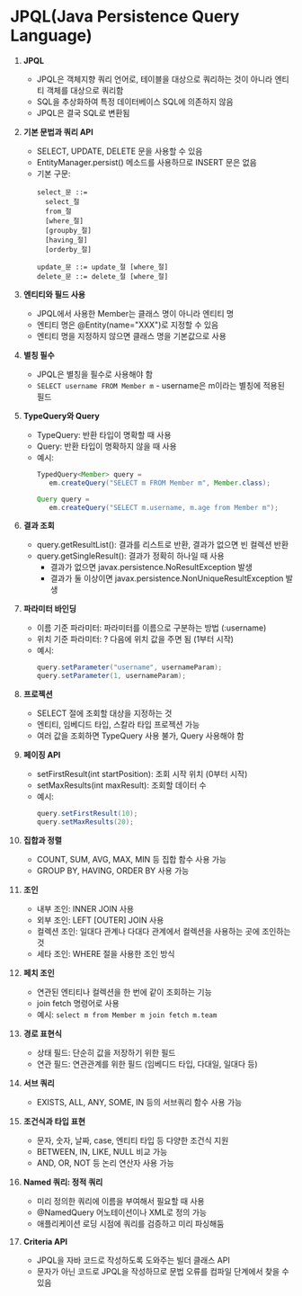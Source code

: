 # JPQL(Java Persistence Query Language)

1. **JPQL**
   - JPQL은 객체지향 쿼리 언어로, 테이블을 대상으로 쿼리하는 것이 아니라 엔티티 객체를 대상으로 쿼리함
   - SQL을 추상화하여 특정 데이터베이스 SQL에 의존하지 않음
   - JPQL은 결국 SQL로 변환됨

2. **기본 문법과 쿼리 API**
   - SELECT, UPDATE, DELETE 문을 사용할 수 있음
   - EntityManager.persist() 메소드를 사용하므로 INSERT 문은 없음
   - 기본 구문:
     ```
     select_문 ::= 
       select_절
       from_절
       [where_절]
       [groupby_절]
       [having_절]
       [orderby_절]
     
     update_문 ::= update_절 [where_절]
     delete_문 ::= delete_절 [where_절]
     ```

3. **엔티티와 필드 사용**
   - JPQL에서 사용한 Member는 클래스 명이 아니라 엔티티 명
   - 엔티티 명은 @Entity(name="XXX")로 지정할 수 있음
   - 엔티티 명을 지정하지 않으면 클래스 명을 기본값으로 사용

4. **별칭 필수**
   - JPQL은 별칭을 필수로 사용해야 함
   - `SELECT username FROM Member m` - username은 m이라는 별칭에 적용된 필드

5. **TypeQuery와 Query**
   - TypeQuery: 반환 타입이 명확할 때 사용
   - Query: 반환 타입이 명확하지 않을 때 사용
   - 예시:
     ```java
     TypedQuery<Member> query = 
        em.createQuery("SELECT m FROM Member m", Member.class);
     
     Query query = 
        em.createQuery("SELECT m.username, m.age from Member m");
     ```

6. **결과 조회**
   - query.getResultList(): 결과를 리스트로 반환, 결과가 없으면 빈 컬렉션 반환
   - query.getSingleResult(): 결과가 정확히 하나일 때 사용
     - 결과가 없으면 javax.persistence.NoResultException 발생
     - 결과가 둘 이상이면 javax.persistence.NonUniqueResultException 발생

7. **파라미터 바인딩**
   - 이름 기준 파라미터: 파라미터를 이름으로 구분하는 방법 (:username)
   - 위치 기준 파라미터: ? 다음에 위치 값을 주면 됨 (1부터 시작)
   - 예시:
     ```java
     query.setParameter("username", usernameParam);
     query.setParameter(1, usernameParam);
     ```

8. **프로젝션**
   - SELECT 절에 조회할 대상을 지정하는 것
   - 엔티티, 임베디드 타입, 스칼라 타입 프로젝션 가능
   - 여러 값을 조회하면 TypeQuery 사용 불가, Query 사용해야 함

9. **페이징 API**
   - setFirstResult(int startPosition): 조회 시작 위치 (0부터 시작)
   - setMaxResults(int maxResult): 조회할 데이터 수
   - 예시:
     ```java
     query.setFirstResult(10);
     query.setMaxResults(20);
     ```

10. **집합과 정렬**
    - COUNT, SUM, AVG, MAX, MIN 등 집합 함수 사용 가능
    - GROUP BY, HAVING, ORDER BY 사용 가능

11. **조인**
    - 내부 조인: INNER JOIN 사용
    - 외부 조인: LEFT [OUTER] JOIN 사용
    - 컬렉션 조인: 일대다 관계나 다대다 관계에서 컬렉션을 사용하는 곳에 조인하는 것
    - 세타 조인: WHERE 절을 사용한 조인 방식

12. **페치 조인**
    - 연관된 엔티티나 컬렉션을 한 번에 같이 조회하는 기능
    - join fetch 명령어로 사용
    - 예시: `select m from Member m join fetch m.team`

13. **경로 표현식**
    - 상태 필드: 단순히 값을 저장하기 위한 필드
    - 연관 필드: 연관관계를 위한 필드 (임베디드 타입, 다대일, 일대다 등)

14. **서브 쿼리**
    - EXISTS, ALL, ANY, SOME, IN 등의 서브쿼리 함수 사용 가능

15. **조건식과 타입 표현**
    - 문자, 숫자, 날짜, case, 엔티티 타입 등 다양한 조건식 지원
    - BETWEEN, IN, LIKE, NULL 비교 가능
    - AND, OR, NOT 등 논리 연산자 사용 가능

16. **Named 쿼리: 정적 쿼리**
    - 미리 정의한 쿼리에 이름을 부여해서 필요할 때 사용
    - @NamedQuery 어노테이션이나 XML로 정의 가능
    - 애플리케이션 로딩 시점에 쿼리를 검증하고 미리 파싱해둠

17. **Criteria API**
    - JPQL을 자바 코드로 작성하도록 도와주는 빌더 클래스 API
    - 문자가 아닌 코드로 JPQL을 작성하므로 문법 오류를 컴파일 단계에서 찾을 수 있음

